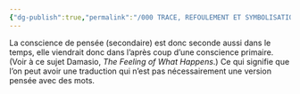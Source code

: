 ```yaml
---
{"dg-publish":true,"permalink":"/000 TRACE, REFOULEMENT ET SYMBOLISATION copie/Lettre 52/conscience après coup selon le temps/","created":"2024-07-22T16:53:38.595-04:00","updated":"2025-08-14T06:29:08.842-04:00"}
---
```



La conscience de pensée (secondaire) est donc seconde aussi dans le temps, elle viendrait donc dans l’après coup d’une conscience primaire. (Voir à ce sujet Damasio, _The Feeling of What Happens_.) Ce qui signifie que l’on peut avoir une traduction qui n’est pas nécessairement une version pensée avec des mots.